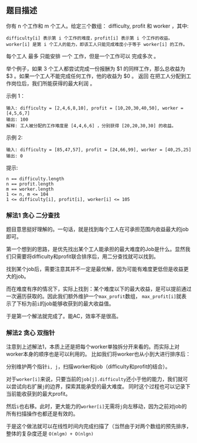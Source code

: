 ## 题目描述

你有 n 个工作和 m 个工人。给定三个数组： difficulty, profit 和 worker ，其中:
```
difficulty[i] 表示第 i 个工作的难度，profit[i] 表示第 i 个工作的收益。
worker[i] 是第 i 个工人的能力，即该工人只能完成难度小于等于 worker[i] 的工作。
```
每个工人 最多 只能安排 一个 工作，但是一个工作可以 完成多次 。

举个例子，如果 3 个工人都尝试完成一份报酬为 $1 的同样工作，那么总收益为 $3 。如果一个工人不能完成任何工作，他的收益为 $0 。
返回 在把工人分配到工作岗位后，我们所能获得的最大利润 。

示例 1：
```
输入: difficulty = [2,4,6,8,10], profit = [10,20,30,40,50], worker = [4,5,6,7]
输出: 100 
解释: 工人被分配的工作难度是 [4,4,6,6] ，分别获得 [20,20,30,30] 的收益。
```
示例 2:
```
输入: difficulty = [85,47,57], profit = [24,66,99], worker = [40,25,25]
输出: 0
```

提示:
```
n == difficulty.length
n == profit.length
m == worker.length
1 <= n, m <= 104
1 <= difficulty[i], profit[i], worker[i] <= 105
```


### 解法1 贪心 二分查找
题目意思挺好理解的。一句话，就是找到每个工人在可承担范围内收益最大的job即可。

第一个想到的思路，是优先找出某个工人能承担的最大难度的Job是什么。显然我们只需要将difficulty和profit联合排序后，用二分查找就可以找到。

找到某个job后，需要注意其并不一定是最优解，因为可能有难度更低但是收益更大的job。

而在难度有序的情况下，实际上找到：某个难度以下的最大收益，是可以提前通过一次遍历获取的。因此我们额外维护一个`max_profit`数组，
`max_profit[i]`就表示了下标为前`i`的job能够收获到的最大收益值。

于是第一个解法就完成了。能AC，效率不是很高。

### 解法2 贪心 双指针
注意到上述解法1，本质上还是把每个worker单独拆分开来看的。而实际上对worker本身的顺序也是可以利用的。
比如我们将worker也从小到大进行排序后：

分别维护两个指针`i, j`，扫描worker和job（difficulty和profit的结合）。

对于`worker[i]`来说，只要当前的`job[j].difficulty`还小于他的能力，我们就可以尝试向右扩展`j`的边界，探索其能承受的最大难度。
同时这个过程也可以记录下当前能收获到的最大profit。

然后`i`也右移。此时，更大能力的`worker[i]`无需将`j`向左移动，因为之前对job的所有扫描操作也都还是有效的。

于是这个做法就可以在线性时间内完成扫描了（当然由于对两个数组的预先排序，整体的复杂度还是  `O(mlgm) + O(nlgn)`
